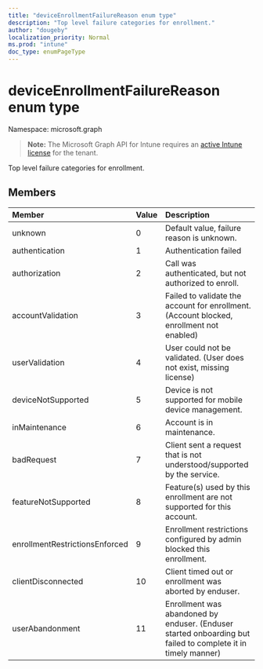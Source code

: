 ```yaml
---
title: "deviceEnrollmentFailureReason enum type"
description: "Top level failure categories for enrollment."
author: "dougeby"
localization_priority: Normal
ms.prod: "intune"
doc_type: enumPageType
---
```


# deviceEnrollmentFailureReason enum type

Namespace: microsoft.graph

> **Note:** The Microsoft Graph API for Intune requires an [active Intune license](https://go.microsoft.com/fwlink/?linkid=839381) for the tenant.

Top level failure categories for enrollment.

## Members
|Member|Value|Description|
|:---|:---|:---|
|unknown|0|Default value, failure reason is unknown.|
|authentication|1|Authentication failed|
|authorization|2|Call was authenticated, but not authorized to enroll.|
|accountValidation|3|Failed to validate the account for enrollment. (Account blocked, enrollment not enabled)|
|userValidation|4|User could not be validated. (User does not exist, missing license)|
|deviceNotSupported|5|Device is not supported for mobile device management.|
|inMaintenance|6|Account is in maintenance.|
|badRequest|7|Client sent a request that is not understood/supported by the service.|
|featureNotSupported|8|Feature(s) used by this enrollment are not supported for this account.|
|enrollmentRestrictionsEnforced|9|Enrollment restrictions configured by admin blocked this enrollment.|
|clientDisconnected|10|Client timed out or enrollment was aborted by enduser.|
|userAbandonment|11|Enrollment was abandoned by enduser. (Enduser started onboarding but failed to complete it in timely manner)|




